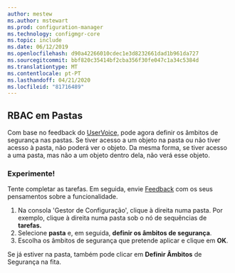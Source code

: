 ```yaml
---
author: mestew
ms.author: mstewart
ms.prod: configuration-manager
ms.technology: configmgr-core
ms.topic: include
ms.date: 06/12/2019
ms.openlocfilehash: d90a42266010cdec1e3d8232661dad1b961da727
ms.sourcegitcommit: bbf820c35414bf2cba356f30fe047c1a34c5384d
ms.translationtype: MT
ms.contentlocale: pt-PT
ms.lasthandoff: 04/21/2020
ms.locfileid: "81716489"
---
```

## <a name="rbac-on-folders"></a>RBAC em Pastas

Com base no feedback do [UserVoice,](https://configurationmanager.uservoice.com/forums/300492-ideas/suggestions/8390346-rba-on-the-folder-level) pode agora definir os âmbitos de segurança nas pastas. Se tiver acesso a um objeto na pasta ou não tiver acesso à pasta, não poderá ver o objeto. Da mesma forma, se tiver acesso a uma pasta, mas não a um objeto dentro dela, não verá esse objeto. 

### <a name="try-it-out"></a>Experimente!

Tente completar as tarefas. Em seguida, envie [Feedback](../../../../understand/find-help.md#product-feedback) com os seus pensamentos sobre a funcionalidade.

1. Na consola 'Gestor de Configuração', clique à direita numa pasta. Por exemplo, clique à direita numa pasta sob o nó de sequências de **tarefas.**
1. Selecione **pasta** e, em seguida, **definir os âmbitos de segurança**.
1. Escolha os âmbitos de segurança que pretende aplicar e clique em **OK**.

Se já estiver na pasta, também pode clicar em **Definir Âmbitos** de Segurança na fita.
